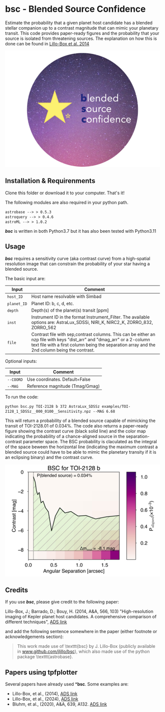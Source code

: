 # bsc - Blended Source Confidence
 Estimate the probability that a given planet host candidate has a 
 blended stellar companion up to a contrast magnitude that can mimic 
 your planetary transit. This code provides paper-ready figures and 
 the probability that your source is isolated from threatening sources.
 The explanation on how this is done can be found in [Lillo-Box et al. 2014](https://ui.adsabs.harvard.edu/abs/2014A%26A...566A.103L/abstract)

 ![alt text](https://github.com/jlillo/bsc/blob/f9a6791c17c88f844a1977fc9130205cea68cc4f/logo_bsc.png.001.png)


## Installation & Requirenments
 Clone this folder or download it to your computer. That's it!

The following modules are also required in your python path. 
```
astrobase --> > 0.5.3
astroquery --> > 0.4.6
astroML --> > 1.0.2
```

***bsc*** is written in both Python3.7 but it has also been tested with Python3.11

## Usage

***bsc*** requires a sensitivity curve (aka contrast curve) from a high-spatial 
resolution image that can constrain the probability of your star having a blended source.

The basic input are:

| Input  | Comment |
| ------------- | ------------- |
| `host_ID`  | Host name resolvable with Simbad  |
| `planet_ID`  | Planet ID: b, c, d, etc.  |
| `depth`  | Depth(s) of the planet(s) transit [ppm]  |
| `inst`  | Instrument ID in the format Instrument_Filter. The available options are: AstraLux_SDSSi, NIRI_K, NIRC2_K, ZORRO_832, ZORRO_562  |
| `file`  | Contrast file with sep,contrast columns. This can be either an nzp file with keys "dist_arr" and "dmag_arr" or a 2-column text file with a first column being the separation array and the 2nd column being the contrast.  |

Optional inputs:

| Input  | Comment |
| ------------- | ------------- |
| `--COORD`  | Use coordinates. Default=False  |
| `--MAG`  | Reference magnitude (Tmag/Gmag)  |

To run the code:

```
python bsc.py TOI-2128 b 372 AstraLux_SDSSz examples/TOI-2128_1_SDSSz__000_0100__Sensitivity.npz --MAG 6.68
```

This will return a probability of a blended source capable of mimicking the transit of TOI-2128.01 of 0.034%. 
The code also returns a paper-ready figure showing the contrast curve (black solid line) and the color map
indicating the probability of a chance-aligned source in the separation-contrast parameter space.  The BSC 
probability is claculated as the integral of the space beween the horizontal line (indicating the maximum
contrast a blended source could have to be able to mimic the planetary transity if it is an eclipsing binary)
and the contrast curve. 

![alt text](https://github.com/jlillo/bsc/blob/1da025b550f353ec6611f968894dc86d6ec126d6/TOI-2128b_AstraLux_SDSSz_EBlimits.jpg)

## Credits
If you use ***bsc***, please give credit to the following paper:

Lillo-Box, J.; Barrado, D.; Bouy, H. (2014, A&A, 566, 103) "High-resolution imaging of Kepler planet host candidates. A comprehensive comparison of different techniques",  [ADS link](https://ui.adsabs.harvard.edu/abs/2014A%26A...566A.103L/abstract)

and add the following sentence somewhere in the paper (either footnote or acknowledgements section):
 > This work made use of \texttt{bsc} by J. Lillo-Box (publicly available in www.github.com/jlillo/bsc), which also made use of the python package \texttt{astrobase}.


## Papers using tpfplotter
Several papers have already used ***bsc**. Some examples are:

- Lillo-Box, et al., (2014), [ADS link](https://ui.adsabs.harvard.edu/abs/2014A%26A...566A.103L/abstract)
- Lillo-Box, et al., (2024), [ADS link](https://ui.adsabs.harvard.edu/abs/2024arXiv240406316L/abstract)
- Bluhm, et al., (2020), A&A, 639, A132. [ADS link](https://ui.adsabs.harvard.edu/abs/2020A&A...639A.132B)

